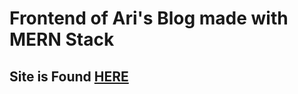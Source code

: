 <h1> Frontend of Ari's Blog made with MERN Stack</h1>
<h2>Site is Found <a href='southernboy.render.com'>HERE</a></h2>

